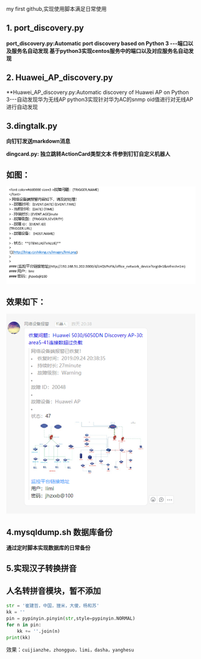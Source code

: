 my first github,实现使用脚本满足日常使用

## 1. port_discovery.py
**port_discovery.py:Automatic port discovery based on Python 3 ---端口以及服务名自动发现
基于python3实现centos服务中的端口以及对应服务名自动发现**

## 2. Huawei_AP_discovery.py
**Huawei_AP_discovery.py:Automatic discovery of Huawei AP on Python 3---自动发现华为无线AP
python3实现针对华为AC的snmp oid值进行对无线AP进行自动发现



## 3.dingtalk.py
**向钉钉发送markdown消息**


**dingcard.py: 独立跳转ActionCard类型文本 传参到钉钉自定义机器人**

## 如图：

![](https://github.com/cuijianzhe/discover_server/blob/master/img/action.png)

## 效果如下：
![](https://github.com/cuijianzhe/discover_server/blob/master/img/cccc.png)

## 4.mysqldump.sh 数据库备份
**通过定时脚本实现数据库的日常备份**
## 5.实现汉子转换拼音
## 人名转拼音模块，暂不添加
```python
str = '崔建哲，中国，狸米，大傻，杨和苏'
kk = ''
pin = pypinyin.pinyin(str,style=pypinyin.NORMAL)
for n in pin:
    kk += ''.join(n)
print(kk)
```
效果：`cuijianzhe，zhongguo，limi，dasha，yanghesu`
